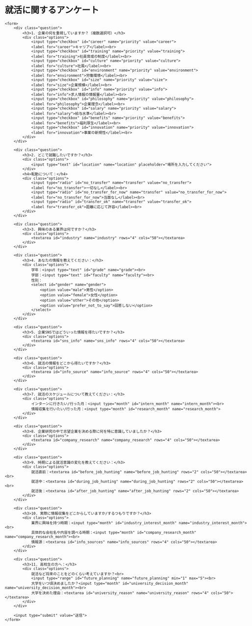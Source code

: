 <!DOCTYPE html>
<html lang="ja">
<head>
    <meta charset="UTF-8">
    <meta name="viewport" content="width=device-width, initial-scale=1.0">
    <title>就活に関するアンケート</title>
    <style>
        body {
            font-family: Arial, sans-serif;
            max-width: 800px;
            margin: 0 auto;
            padding: 20px;
        }
        .question {
            margin-bottom: 20px;
        }
        .options {
            margin-left: 20px;
        }
    </style>
</head>
<body>
    <h1>就活に関するアンケート</h1>

    <form>
        <div class="question">
            <h3>1. 企業の何を重視していますか？（複数選択可）</h3>
            <div class="options">
                <input type="checkbox" id="career" name="priority" value="career">
                <label for="career">キャリア</label><br>
                <input type="checkbox" id="training" name="priority" value="training">
                <label for="training">社員育成の制度</label><br>
                <input type="checkbox" id="culture" name="priority" value="culture">
                <label for="culture">社風</label><br>
                <input type="checkbox" id="environment" name="priority" value="environment">
                <label for="environment">労働環境</label><br>
                <input type="checkbox" id="size" name="priority" value="size">
                <label for="size">企業規模</label><br>
                <input type="checkbox" id="info" name="priority" value="info">
                <label for="info">求人情報の情報量</label><br>
                <input type="checkbox" id="philosophy" name="priority" value="philosophy">
                <label for="philosophy">企業理念</label><br>
                <input type="checkbox" id="salary" name="priority" value="salary">
                <label for="salary">給与水準</label><br>
                <input type="checkbox" id="benefits" name="priority" value="benefits">
                <label for="benefits">福利厚生</label><br>
                <input type="checkbox" id="innovation" name="priority" value="innovation">
                <label for="innovation">事業の新規性</label><br>
            </div>
        </div>

        <div class="question">
            <h3>2. どこで就職したいですか？</h3>
            <div class="options">
                <input type="text" id="location" name="location" placeholder="場所を入力してください">
            </div>
            <h4>転勤について：</h4>
            <div class="options">
                <input type="radio" id="no_transfer" name="transfer" value="no_transfer">
                <label for="no_transfer">一切なし</label><br>
                <input type="radio" id="no_transfer_for_now" name="transfer" value="no_transfer_for_now">
                <label for="no_transfer_for_now">当面なし</label><br>
                <input type="radio" id="transfer_ok" name="transfer" value="transfer_ok">
                <label for="transfer_ok">距離に応じて許容</label><br>
            </div>
        </div>

        <div class="question">
            <h3>3. 興味のある業界は何ですか？</h3>
            <div class="options">
                <textarea id="industry" name="industry" rows="4" cols="50"></textarea>
            </div>
        </div>

        <div class="question">
            <h3>4. あなたの情報を教えてください：</h3>
            <div class="options">
                学年：<input type="text" id="grade" name="grade"><br>
                学部：<input type="text" id="faculty" name="faculty"><br>
                性別：
                <select id="gender" name="gender">
                    <option value="male">男性</option>
                    <option value="female">女性</option>
                    <option value="other">その他</option>
                    <option value="prefer_not_to_say">回答しない</option>
                </select>
            </div>
        </div>

        <div class="question">
            <h3>5. 企業SNSではどういった情報を得たいですか？</h3>
            <div class="options">
                <textarea id="sns_info" name="sns_info" rows="4" cols="50"></textarea>
            </div>
        </div>

        <div class="question">
            <h3>6. 就活の情報をどこから得たいですか？</h3>
            <div class="options">
                <textarea id="info_source" name="info_source" rows="4" cols="50"></textarea>
            </div>
        </div>

        <div class="question">
            <h3>7. 就活のスケジュールについて教えてください：</h3>
            <div class="options">
                インターンに行きたい/行った月：<input type="month" id="intern_month" name="intern_month"><br>
                情報収集を行いたい/行った月：<input type="month" id="research_month" name="research_month">
            </div>
        </div>

        <div class="question">
            <h3>8. 企業研究の中で志望企業を決める際に何を特に意識していましたか？</h3>
            <div class="options">
                <textarea id="company_research" name="company_research" rows="4" cols="50"></textarea>
            </div>
        </div>

        <div class="question">
            <h3>9. 時期による就活意識の変化を教えてください：</h3>
            <div class="options">
                就活直前：<textarea id="before_job_hunting" name="before_job_hunting" rows="2" cols="50"></textarea><br>
                就活中：<textarea id="during_job_hunting" name="during_job_hunting" rows="2" cols="50"></textarea><br>
                就活後：<textarea id="after_job_hunting" name="after_job_hunting" rows="2" cols="50"></textarea>
            </div>
        </div>

        <div class="question">
            <h3>10. 実際に情報収集をどこからしていますか/するつもりですか？</h3>
            <div class="options">
                業界に興味を持つ時期：<input type="month" id="industry_interest_month" name="industry_interest_month"><br>
                具体的な会社名や内容を調べる時期：<input type="month" id="company_research_month" name="company_research_month"><br>
                情報源：<textarea id="info_sources" name="info_sources" rows="4" cols="50"></textarea>
            </div>
        </div>

        <div class="question">
            <h3>11. 高校生の方へ：</h3>
            <div class="options">
                就活など将来のことをどのくらい考えていますか？<br>
                <input type="range" id="future_planning" name="future_planning" min="1" max="5"><br>
                大学をいつ頃決めましたか？<input type="month" id="university_decision_month" name="university_decision_month"><br>
                大学を決めた理由：<textarea id="university_reason" name="university_reason" rows="4" cols="50"></textarea>
            </div>
        </div>

        <input type="submit" value="送信">
    </form>
</body>
</html>
